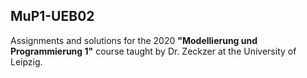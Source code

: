 ## MuP1-UEB02
Assignments and solutions for the 2020 **"Modellierung und Programmierung 1"** course taught by Dr. Zeckzer at the University of Leipzig.
